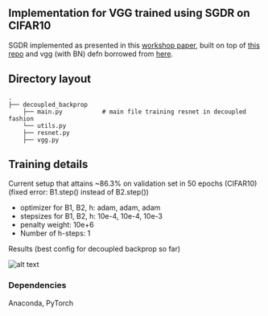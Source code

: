 ## Implementation for VGG trained using SGDR on CIFAR10

SGDR implemented as presented in this [workshop paper](https://arxiv.org/pdf/1608.03983.pdf), built on top of [this repo](https://github.com/kuangliu/pytorch-cifar) and vgg (with BN) defn borrowed from [here](https://github.com/keskarnitish/large-batch-training/blob/master/PyTorch/vgg.py).

## Directory layout

    .
    ├── decoupled_backprop                   
        ├── main.py           # main file training resnet in decoupled fashion
        └── utils.py
        ├── resnet.py                           
        ├── vgg.py                           

## Training details

Current setup that attains ~86.3% on validation set in 50 epochs (CIFAR10)
(fixed error: B1.step() instead of B2.step())

* optimizer for B1, B2, h: adam, adam, adam
* stepsizes for B1, B2, h: 10e-4, 10e-4, 10e-3
* penalty weight: 10e+6
* Number of h-steps: 1

Results (best config for decoupled backprop so far)

![alt text](https://github.com/epfml/msc-akhilesh-gotmare/blob/master/decoupled_backprop/val_acc_comparison.jpg)

### Dependencies

Anaconda, PyTorch
